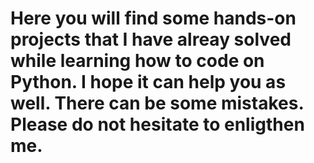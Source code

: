 # Here you will find some hands-on projects that I have alreay solved while learning how to code on Python. I hope it can help you as well. There can be some mistakes. Please do not hesitate to enligthen me.
